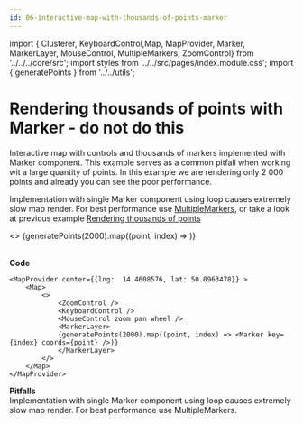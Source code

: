 ```yaml
---
id: 06-interactive-map-with-thousands-of-points-marker
---
```


import { Clusterer, KeyboardControl,Map,
MapProvider, Marker, MarkerLayer, MouseControl, MultipleMarkers, ZoomControl} from '../../../core/src';
import styles from '../../src/pages/index.module.css';
import { generatePoints } from '../../utils';

# Rendering thousands of points with Marker - do not do this

Interactive map with controls and thousands of markers implemented with Marker component. This example serves as a common pitfall when working wit a large quantity of points.
In this example we are rendering only 2 000 points and already you can see the poor performance.

Implementation with single Marker component using loop causes extremely slow map render. For best performance use [MultipleMarkers](/docs/API/multiple-markers), or take a look at previous example [Rendering thousands of points](/docs/Examples/05-interactive-map-with-thousands-of-points)

<div>
  <section className={styles.sMap}>
		<MapProvider center={{lng:  14.4608576, lat: 50.0963478}} >
			<Map>
				<>
					<ZoomControl />
					<KeyboardControl />
					<MouseControl zoom pan wheel />
					<MarkerLayer>
					{generatePoints(2000).map((point, index) => <Marker key={index} coords={point} />)}
					</MarkerLayer>
				</>
    	</Map>
    </MapProvider>

  </section>
</div>

<br />

**Code**

```
<MapProvider center={{lng:  14.4608576, lat: 50.0963478}} >
	<Map>
		<>
			<ZoomControl />
			<KeyboardControl />
			<MouseControl zoom pan wheel />
			<MarkerLayer>
			{generatePoints(2000).map((point, index) => <Marker key={index} coords={point} />)}
			</MarkerLayer>
		</>
	</Map>
</MapProvider>
```

**Pitfalls**
<br />
Implementation with single Marker component using loop causes extremely slow map render. For best performance use MultipleMarkers.
